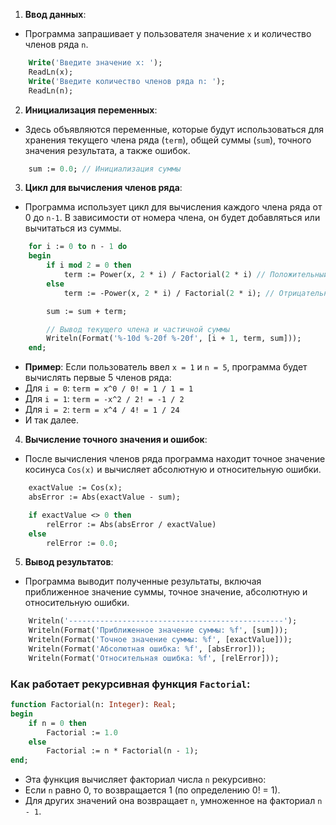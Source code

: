 1. **Ввод данных**:
- Программа запрашивает у пользователя значение `x` и количество членов ряда `n`.

```pascal
    Write('Введите значение x: ');
    ReadLn(x);
    Write('Введите количество членов ряда n: ');
    ReadLn(n);
```
    


2. **Инициализация переменных**:
- Здесь объявляются переменные, которые будут использоваться для хранения текущего члена ряда (`term`), общей суммы (`sum`), точного значения результата, а также ошибок.

```pascal
    sum := 0.0; // Инициализация суммы
```
 


3. **Цикл для вычисления членов ряда**:
- Программа использует цикл для вычисления каждого члена ряда от 0 до `n-1`. В зависимости от номера члена, он будет добавляться или вычитаться из суммы.

```pascal
    for i := 0 to n - 1 do
    begin
        if i mod 2 = 0 then
            term := Power(x, 2 * i) / Factorial(2 * i) // Положительный член
        else
            term := -Power(x, 2 * i) / Factorial(2 * i); // Отрицательный член

        sum := sum + term;

        // Вывод текущего члена и частичной суммы
        Writeln(Format('%-10d %-20f %-20f', [i + 1, term, sum]));
    end;
```
    


- **Пример**: Если пользователь ввел `x = 1` и `n = 5`, программа будет вычислять первые 5 членов ряда:
- Для `i = 0`: `term = x^0 / 0! = 1 / 1 = 1`
- Для `i = 1`: `term = -x^2 / 2! = -1 / 2`
- Для `i = 2`: `term = x^4 / 4! = 1 / 24`
- И так далее.

4. **Вычисление точного значения и ошибок**:
- После вычисления членов ряда программа находит точное значение косинуса `Cos(x)` и вычисляет абсолютную и относительную ошибки.

```pascal
    exactValue := Cos(x);
    absError := Abs(exactValue - sum);

    if exactValue <> 0 then
        relError := Abs(absError / exactValue)
    else
        relError := 0.0;
```
    


5. **Вывод результатов**:
- Программа выводит полученные результаты, включая приближенное значение суммы, точное значение, абсолютную и относительную ошибки.

```pascal
    Writeln('------------------------------------------------');
    Writeln(Format('Приближенное значение суммы: %f', [sum]));
    Writeln(Format('Точное значение суммы: %f', [exactValue]));
    Writeln(Format('Абсолютная ошибка: %f', [absError]));
    Writeln(Format('Относительная ошибка: %f', [relError]));
```    


### Как работает рекурсивная функция `Factorial`:

```pascal
function Factorial(n: Integer): Real;
begin
    if n = 0 then
        Factorial := 1.0
    else
        Factorial := n * Factorial(n - 1);
end;
```


- Эта функция вычисляет факториал числа `n` рекурсивно:
- Если `n` равно 0, то возвращается 1 (по определению 0! = 1).
- Для других значений она возвращает `n`, умноженное на факториал `n - 1`.

